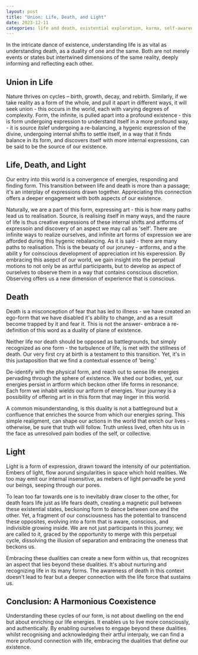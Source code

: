 ```yaml
---
layout: post
title: "Union: Life, Death, and Light"
date: 2023-12-11
categories: life and death, existential exploration, karma, self-awareness
---
```


In the intricate dance of existence, understanding life is as vital as understanding death, as a duality of one and the same. Both are not merely events or states but intertwined dimensions of the same reality, deeply informing and reflecting each other.

## Union in Life
Nature thrives on cycles – birth, growth, decay, and rebirth. Similarly, if we take reality as a form of the whole, and pull it apart in different ways, it will seek union - this occurs in the world, each with varying degrees of complexity. Form, the infinite, is pulled apart into a profound existence - this is form undergoing expression to understand itself in a more profound way, - it is source itslef undergoing a re-balancing, a hygenic expression of the divine, undergoing internal shifts to settle itself, in a way that it finds balance in its form, and discovers itself with more internal expressions, can be said to be the source of our existence. 

## Life, Death, and Light

Our entry into this world is a convergence of energies, responding and finding form. This transition between life and death is more than a passage; it's an interplay of expressions drawn together. Appreciating this connection offers a deeper engagement with both aspects of our existence.

Naturally, we are a part of this form, expressing art - this is how many paths lead us to realisation. Source, is realising itself in many ways, and the naure of life is thus creative expressions of these internal shifts and artforms of expressoin and discovery of an aspect we may call as 'self'. There are infinite ways to realize ourselves, and infinite art forms of expression we are afforded during this hygenic rebalancing. As it is said - there are many paths to realisation. This is the beuaty of our joruney - artforms, and a the abilit y for coinscious development of appreciation int his experession.  By embracing this asepct of our world, we gain insight into the perpetual motions to not only be as artful participants, but to develop as aspect of ourselves to observe them in a way that contains conscious discretion. Observing offers us a new dimension of experience that is conscious.

## Death 
Death is a misconception of fear that has led to illness - we have created an ego-form that we have disabled it's ability to change, and as a result become trapped by it and fear it. This is not the answer- embrace a re-definition of this word as a duality of plane of existence.

Neither life nor death should be opposed as battlegrounds, but simply recognized as one form - the turbulence of life, is met with the stillness of death. Our very first cry at birth is a testament to this transition. Yet, it's in this juxtaposition that we find a contextual essence of 'being.' 

De-identify with the physical form, and reach out to sense life energies pervading through the sphere of existence. We shed our bodies, yet, our energies persist in artform which beckon other life forms in resonance. Each form we inhabit wields our artform of energies. Your journey is a possibility of offering art in in this form that may linger in this world. 

A common misunderstanding, is this duality is not a battleground but a confluence that enriches the source from which our energies spring. This simple realigment, can shape our actions in the world that enrich our lives - otherwise, be sure that truth will follow. Truth unless lived, often hits us in the face as unresolved pain bodies of the self, or collective.

## Light
Light is a form of expression, drawn toward the intensity of our potentiation. Embers of light, flow aorund singularities in space which hold realities. We too may emit our internal insensitive, as mebers of light pervadfe be  yond our beings, seeping through our pores. 

To lean too far towards one is to inevitably draw closer to the other, for death fears life just as life fears death, creating a magnetic pull between these existential states, beckoning form to dance between one and the other. Yet, a fragment of our consciousness has the potential to transcend these opposites, evolving into a form that is aware, conscious, and indivisible growing inside. We are not just participants in this journey; we are called to it, graced by the opportunity to merge with this perpetual cycle, dissolving the illusion of separation and embracing the oneness that beckons us.

Embracing these dualities can create a new form within us, that recognizes an aspect that lies beyond these dualities. It's about nurturing and recognizing life in its many forms. The awareness of death in this context doesn't lead to fear but a deeper connection with the life force that sustains us.

## Conclusion: A Harmonious Coexistence

Understanding these cycles of our form, is not about dwelling on the end but about enriching our life energies. It enables us to live more consciously, and authentically. By enabling ourselves to engage beyond these dualities whilst recognising and acknowledging their artful interpaly, we can find a more profound connection with life, embracing the dualities that define our existence.
